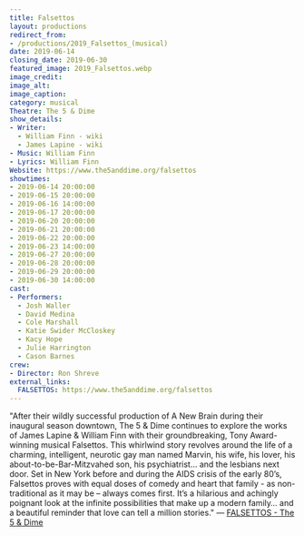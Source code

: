 ```yaml
---
title: Falsettos
layout: productions
redirect_from:
- /productions/2019_Falsettos_(musical)
date: 2019-06-14
closing_date: 2019-06-30
featured_image: 2019_Falsettos.webp
image_credit:
image_alt:
image_caption:
category: musical
Theatre: The 5 & Dime
show_details:
- Writer: 
  - William Finn - wiki
  - James Lapine - wiki
- Music: William Finn
- Lyrics: William Finn
Website: https://www.the5anddime.org/falsettos
showtimes:
- 2019-06-14 20:00:00
- 2019-06-15 20:00:00
- 2019-06-16 14:00:00
- 2019-06-17 20:00:00
- 2019-06-20 20:00:00
- 2019-06-21 20:00:00
- 2019-06-22 20:00:00
- 2019-06-23 14:00:00
- 2019-06-27 20:00:00
- 2019-06-28 20:00:00
- 2019-06-29 20:00:00
- 2019-06-30 14:00:00
cast:
- Performers:
  - Josh Waller
  - David Medina
  - Cole Marshall
  - Katie Swider McCloskey
  - Kacy Hope
  - Julie Harrington
  - Cason Barnes
crew:
- Director: Ron Shreve
external_links:
  FALSETTOS: https://www.the5anddime.org/falsettos
---
```

"After their wildly successful production of A New Brain during their inaugural season downtown, The 5 & Dime continues to explore the works of James Lapine & William Finn with their groundbreaking, Tony Award-winning musical Falsettos. This whirlwind story revolves around the life of a charming, intelligent, neurotic gay man named Marvin, his wife, his lover, his about-to-be-Bar-Mitzvahed son, his psychiatrist… and the lesbians next door. Set in New York before and during the AIDS crisis of the early 80’s, Falsettos proves with equal doses of comedy and heart that family - as non-traditional as it may be – always comes first. It’s a hilarious and achingly poignant look at the infinite possibilities that make up a modern family… and a beautiful reminder that love can tell a million stories." — [FALSETTOS - The 5 & Dime](https://www.the5anddime.org/falsettos)
